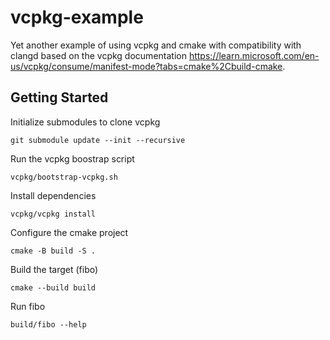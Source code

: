 # vcpkg-example

Yet another example of using vcpkg and cmake with compatibility with clangd
based on the vcpkg documentation
https://learn.microsoft.com/en-us/vcpkg/consume/manifest-mode?tabs=cmake%2Cbuild-cmake.

## Getting Started

Initialize submodules to clone vcpkg

```
git submodule update --init --recursive
```

Run the vcpkg boostrap script

```
vcpkg/bootstrap-vcpkg.sh
```

Install dependencies

```
vcpkg/vcpkg install
```

Configure the cmake project

```
cmake -B build -S .
```

Build the target (fibo)

```
cmake --build build
```

Run fibo

```
build/fibo --help
```
